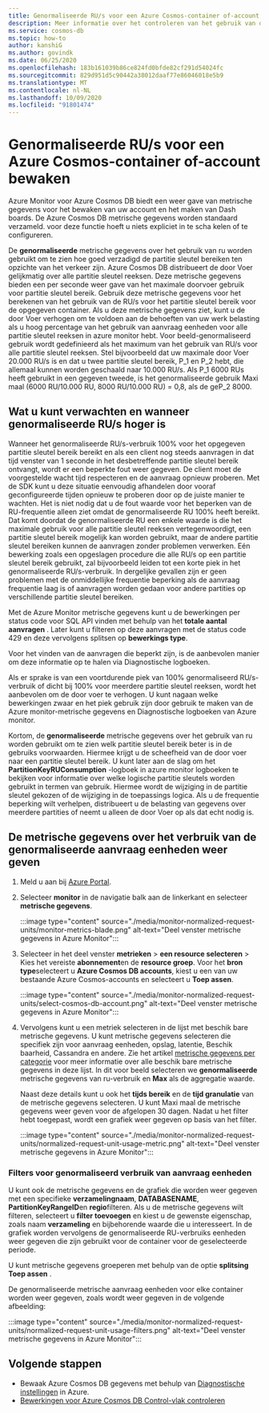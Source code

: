 ```yaml
---
title: Genormaliseerde RU/s voor een Azure Cosmos-container of-account bewaken
description: Meer informatie over het controleren van het gebruik van de genormaliseerde aanvraag eenheid van een bewerking in Azure Cosmos DB. Eigen aren van een Azure Cosmos DB-account kunnen begrijpen welke bewerkingen meer aanvraag eenheden gebruiken.
ms.service: cosmos-db
ms.topic: how-to
author: kanshiG
ms.author: govindk
ms.date: 06/25/2020
ms.openlocfilehash: 183b161039b86ce824fd0bfde82cf291d54024fc
ms.sourcegitcommit: 829d951d5c90442a38012daaf77e86046018e5b9
ms.translationtype: MT
ms.contentlocale: nl-NL
ms.lasthandoff: 10/09/2020
ms.locfileid: "91801474"
---
```

# <a name="how-to-monitor-normalized-rus-for-an-azure-cosmos-container-or-an-account"></a>Genormaliseerde RU/s voor een Azure Cosmos-container of-account bewaken

Azure Monitor voor Azure Cosmos DB biedt een weer gave van metrische gegevens voor het bewaken van uw account en het maken van Dash boards. De Azure Cosmos DB metrische gegevens worden standaard verzameld. voor deze functie hoeft u niets expliciet in te scha kelen of te configureren.

De **genormaliseerde** metrische gegevens over het gebruik van ru worden gebruikt om te zien hoe goed verzadigd de partitie sleutel bereiken ten opzichte van het verkeer zijn. Azure Cosmos DB distribueert de door Voer gelijkmatig over alle partitie sleutel reeksen. Deze metrische gegevens bieden een per seconde weer gave van het maximale doorvoer gebruik voor partitie sleutel bereik. Gebruik deze metrische gegevens voor het berekenen van het gebruik van de RU/s voor het partitie sleutel bereik voor de opgegeven container. Als u deze metrische gegevens ziet, kunt u de door Voer verhogen om te voldoen aan de behoeften van uw werk belasting als u hoog percentage van het gebruik van aanvraag eenheden voor alle partitie sleutel reeksen in azure monitor hebt. Voor beeld-genormaliseerd gebruik wordt gedefinieerd als het maximum van het gebruik van RU/s voor alle partitie sleutel reeksen. Stel bijvoorbeeld dat uw maximale door Voer 20.000 RU/s is en dat u twee partitie sleutel bereik, P_1 en P_2 hebt, die allemaal kunnen worden geschaald naar 10.000 RU/s. Als P_1 6000 RUs heeft gebruikt in een gegeven tweede, is het genormaliseerde gebruik Maxi maal (6000 RU/10.000 RU, 8000 RU/10.000 RU) = 0,8, als de geP_2 8000.

## <a name="what-to-expect-and-do-when-normalized-rus-is-higher"></a>Wat u kunt verwachten en wanneer genormaliseerde RU/s hoger is

Wanneer het genormaliseerde RU/s-verbruik 100% voor het opgegeven partitie sleutel bereik bereikt en als een client nog steeds aanvragen in dat tijd venster van 1 seconde in het desbetreffende partitie sleutel bereik ontvangt, wordt er een beperkte fout weer gegeven. De client moet de voorgestelde wacht tijd respecteren en de aanvraag opnieuw proberen. Met de SDK kunt u deze situatie eenvoudig afhandelen door vooraf geconfigureerde tijden opnieuw te proberen door op de juiste manier te wachten.  Het is niet nodig dat u de fout waarde voor het beperken van de RU-frequentie alleen ziet omdat de genormaliseerde RU 100% heeft bereikt. Dat komt doordat de genormaliseerde RU een enkele waarde is die het maximale gebruik voor alle partitie sleutel reeksen vertegenwoordigt, een partitie sleutel bereik mogelijk kan worden gebruikt, maar de andere partitie sleutel bereiken kunnen de aanvragen zonder problemen verwerken. Eén bewerking zoals een opgeslagen procedure die alle RU/s op een partitie sleutel bereik gebruikt, zal bijvoorbeeld leiden tot een korte piek in het genormaliseerde RU/s-verbruik. In dergelijke gevallen zijn er geen problemen met de onmiddellijke frequentie beperking als de aanvraag frequentie laag is of aanvragen worden gedaan voor andere partities op verschillende partitie sleutel bereiken. 

Met de Azure Monitor metrische gegevens kunt u de bewerkingen per status code voor SQL API vinden met behulp van het **totale aantal aanvragen** . Later kunt u filteren op deze aanvragen met de status code 429 en deze vervolgens splitsen op **bewerkings type**.  

Voor het vinden van de aanvragen die beperkt zijn, is de aanbevolen manier om deze informatie op te halen via Diagnostische logboeken.

Als er sprake is van een voortdurende piek van 100% genormaliseerd RU/s-verbruik of dicht bij 100% voor meerdere partitie sleutel reeksen, wordt het aanbevolen om de door voer te verhogen. U kunt nagaan welke bewerkingen zwaar en het piek gebruik zijn door gebruik te maken van de Azure monitor-metrische gegevens en Diagnostische logboeken van Azure monitor.

Kortom, de **genormaliseerde** metrische gegevens over het gebruik van ru worden gebruikt om te zien welk partitie sleutel bereik beter is in de gebruiks voorwaarden. Hiermee krijgt u de scheefheid van de door voer naar een partitie sleutel bereik. U kunt later aan de slag om het **PartitionKeyRUConsumption** -logboek in azure monitor logboeken te bekijken voor informatie over welke logische partitie sleutels worden gebruikt in termen van gebruik. Hiermee wordt de wijziging in de partitie sleutel gekozen of de wijziging in de toepassings logica. Als u de frequentie beperking wilt verhelpen, distribueert u de belasting van gegevens over meerdere partities of neemt u alleen de door Voer op als dat echt nodig is. 



## <a name="view-the-normalized-request-unit-consumption-metric"></a>De metrische gegevens over het verbruik van de genormaliseerde aanvraag eenheden weer geven

1. Meld u aan bij [Azure Portal](https://portal.azure.com/).

2. Selecteer **monitor** in de navigatie balk aan de linkerkant en selecteer **metrische gegevens**.

   :::image type="content" source="./media/monitor-normalized-request-units/monitor-metrics-blade.png" alt-text="Deel venster metrische gegevens in Azure Monitor":::

3. Selecteer in het deel venster **metrieken** > **een resource selecteren** > Kies het vereiste **abonnement**en de **resource groep**. Voor het **bron type**selecteert u **Azure Cosmos DB accounts**, kiest u een van uw bestaande Azure Cosmos-accounts en selecteert u **Toep assen**.

   :::image type="content" source="./media/monitor-normalized-request-units/select-cosmos-db-account.png" alt-text="Deel venster metrische gegevens in Azure Monitor":::

4. Vervolgens kunt u een metriek selecteren in de lijst met beschik bare metrische gegevens. U kunt metrische gegevens selecteren die specifiek zijn voor aanvraag eenheden, opslag, latentie, Beschik baarheid, Cassandra en andere. Zie het artikel [metrische gegevens per categorie](monitor-cosmos-db-reference.md) voor meer informatie over alle beschik bare metrische gegevens in deze lijst. In dit voor beeld selecteren we **genormaliseerde** metrische gegevens van ru-verbruik en **Max** als de aggregatie waarde.

   Naast deze details kunt u ook het **tijds bereik** en de **tijd granulatie** van de metrische gegevens selecteren. U kunt Maxi maal de metrische gegevens weer geven voor de afgelopen 30 dagen.  Nadat u het filter hebt toegepast, wordt een grafiek weer gegeven op basis van het filter.

   :::image type="content" source="./media/monitor-normalized-request-units/normalized-request-unit-usage-metric.png" alt-text="Deel venster metrische gegevens in Azure Monitor":::

### <a name="filters-for-normalized-request-unit-consumption"></a>Filters voor genormaliseerd verbruik van aanvraag eenheden

U kunt ook de metrische gegevens en de grafiek die worden weer gegeven met een specifieke **verzamelingnaam**, **DATABASENAME**, **PartitionKeyRangeID**en **regio**filteren. Als u de metrische gegevens wilt filteren, selecteert u **filter toevoegen** en kiest u de gewenste eigenschap, zoals naam **verzameling** en bijbehorende waarde die u interesseert. In de grafiek worden vervolgens de genormaliseerde RU-verbruiks eenheden weer gegeven die zijn gebruikt voor de container voor de geselecteerde periode.  

U kunt metrische gegevens groeperen met behulp van de optie **splitsing Toep assen** .  

De genormaliseerde metrische aanvraag eenheden voor elke container worden weer gegeven, zoals wordt weer gegeven in de volgende afbeelding:

:::image type="content" source="./media/monitor-normalized-request-units/normalized-request-unit-usage-filters.png" alt-text="Deel venster metrische gegevens in Azure Monitor":::

## <a name="next-steps"></a>Volgende stappen

* Bewaak Azure Cosmos DB gegevens met behulp van [Diagnostische instellingen](cosmosdb-monitor-resource-logs.md) in Azure.
* [Bewerkingen voor Azure Cosmos DB Control-vlak controleren](audit-control-plane-logs.md)
